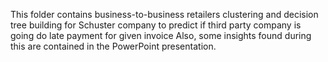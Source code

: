 This folder contains business-to-business retailers clustering and decision tree building for Schuster company to predict if third party company is going do late payment for given invoice
Also, some insights found during this are contained in the PowerPoint presentation.
